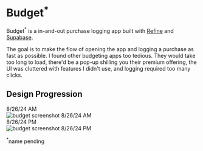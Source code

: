 # Budget<sup>*</sup>

Budget<sup>*</sup> is a in-and-out purchase logging app built with [Refine](https://github.com/refinedev/refine) and [Supabase](https://supabase.com/).

The goal is to make the flow of opening the app and logging a purchase as fast as possible. I found other budgeting apps too tedious. They would take too long to load, there'd be a pop-up shilling you their premium offering, the UI was cluttered with features I didn't use, and logging required too many clicks.

## Design Progression
8/26/24 AM  
![budget screenshot 8/26/24 AM](https://i.imgur.com/5aU6WBE.png)  
8/26/24 PM  
![budget screenshot 8/26/24 PM](https://i.imgur.com/qLCLBI8.png)  

<sup>*</sup>name pending

